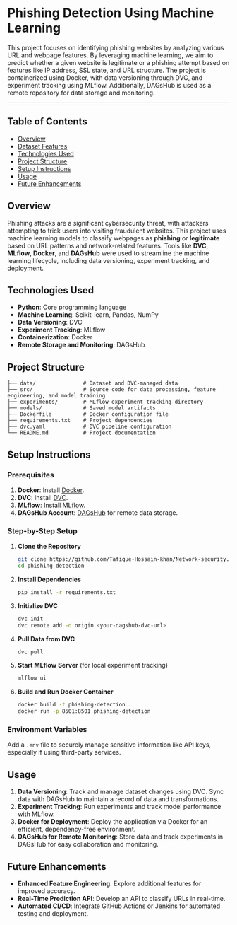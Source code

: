 
# Phishing Detection Using Machine Learning

This project focuses on identifying phishing websites by analyzing various URL and webpage features. By leveraging machine learning, we aim to predict whether a given website is legitimate or a phishing attempt based on features like IP address, SSL state, and URL structure. The project is containerized using Docker, with data versioning through DVC, and experiment tracking using MLflow. Additionally, DAGsHub is used as a remote repository for data storage and monitoring.

---

## Table of Contents

- [Overview](#overview)
- [Dataset Features](#dataset-features)
- [Technologies Used](#technologies-used)
- [Project Structure](#project-structure)
- [Setup Instructions](#setup-instructions)
- [Usage](#usage)
- [Future Enhancements](#future-enhancements)


## Overview

Phishing attacks are a significant cybersecurity threat, with attackers attempting to trick users into visiting fraudulent websites. This project uses machine learning models to classify webpages as **phishing** or **legitimate** based on URL patterns and network-related features. Tools like **DVC**, **MLflow**, **Docker**, and **DAGsHub** were used to streamline the machine learning lifecycle, including data versioning, experiment tracking, and deployment.



## Technologies Used

- **Python**: Core programming language
- **Machine Learning**: Scikit-learn, Pandas, NumPy
- **Data Versioning**: DVC
- **Experiment Tracking**: MLflow
- **Containerization**: Docker
- **Remote Storage and Monitoring**: DAGsHub

## Project Structure

```plaintext
├── data/               # Dataset and DVC-managed data
├── src/                # Source code for data processing, feature engineering, and model training
├── experiments/        # MLflow experiment tracking directory
├── models/             # Saved model artifacts
├── Dockerfile          # Docker configuration file
├── requirements.txt    # Project dependencies
├── dvc.yaml            # DVC pipeline configuration
└── README.md           # Project documentation
```

## Setup Instructions

### Prerequisites

1. **Docker**: Install [Docker](https://docs.docker.com/get-docker/).
2. **DVC**: Install [DVC](https://dvc.org/doc/install).
3. **MLflow**: Install [MLflow](https://mlflow.org/docs/latest/quickstart.html).
4. **DAGsHub Account**: [DAGsHub](https://dagshub.com) for remote data storage.

### Step-by-Step Setup

1. **Clone the Repository**
   ```bash
   git clone https://github.com/Tafique-Hossain-khan/Network-security.git
   cd phishing-detection
   ```

2. **Install Dependencies**
   ```bash
   pip install -r requirements.txt
   ```

3. **Initialize DVC**
   ```bash
   dvc init
   dvc remote add -d origin <your-dagshub-dvc-url>
   ```

4. **Pull Data from DVC**
   ```bash
   dvc pull
   ```

5. **Start MLflow Server** (for local experiment tracking)
   ```bash
   mlflow ui
   ```

6. **Build and Run Docker Container**
   ```bash
   docker build -t phishing-detection .
   docker run -p 8501:8501 phishing-detection
   ```

### Environment Variables

Add a `.env` file to securely manage sensitive information like API keys, especially if using third-party services.

## Usage

1. **Data Versioning**: Track and manage dataset changes using DVC. Sync data with DAGsHub to maintain a record of data and transformations.
2. **Experiment Tracking**: Run experiments and track model performance with MLflow.
3. **Docker for Deployment**: Deploy the application via Docker for an efficient, dependency-free environment.
4. **DAGsHub for Remote Monitoring**: Store data and track experiments in DAGsHub for easy collaboration and monitoring.

## Future Enhancements

- **Enhanced Feature Engineering**: Explore additional features for improved accuracy.
- **Real-Time Prediction API**: Develop an API to classify URLs in real-time.
- **Automated CI/CD**: Integrate GitHub Actions or Jenkins for automated testing and deployment.

